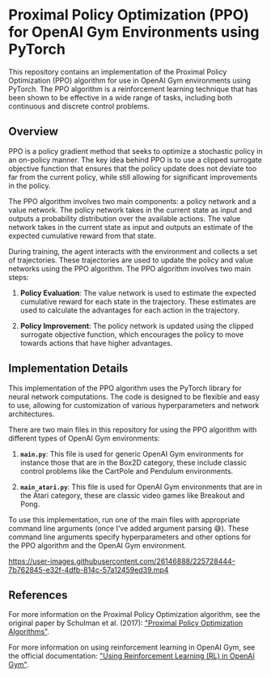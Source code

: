 # Proximal Policy Optimization (PPO) for OpenAI Gym Environments using PyTorch

This repository contains an implementation of the Proximal Policy Optimization (PPO) algorithm for use in OpenAI Gym environments using PyTorch. The PPO algorithm is a reinforcement learning technique that has been shown to be effective in a wide range of tasks, including both continuous and discrete control problems.

## Overview

PPO is a policy gradient method that seeks to optimize a stochastic policy in an on-policy manner. The key idea behind PPO is to use a clipped surrogate objective function that ensures that the policy update does not deviate too far from the current policy, while still allowing for significant improvements in the policy.

The PPO algorithm involves two main components: a policy network and a value network. The policy network takes in the current state as input and outputs a probability distribution over the available actions. The value network takes in the current state as input and outputs an estimate of the expected cumulative reward from that state.

During training, the agent interacts with the environment and collects a set of trajectories. These trajectories are used to update the policy and value networks using the PPO algorithm. The PPO algorithm involves two main steps:

1. **Policy Evaluation**: The value network is used to estimate the expected cumulative reward for each state in the trajectory. These estimates are used to calculate the advantages for each action in the trajectory.

2. **Policy Improvement**: The policy network is updated using the clipped surrogate objective function, which encourages the policy to move towards actions that have higher advantages.

## Implementation Details

This implementation of the PPO algorithm uses the PyTorch library for neural network computations. The code is designed to be flexible and easy to use, allowing for customization of various hyperparameters and network architectures. 

There are two main files in this repository for using the PPO algorithm with different types of OpenAI Gym environments:

1. **`main.py`**: This file is used for generic OpenAI Gym environments for instance those that are in the Box2D category, these include classic control problems like the CartPole and Pendulum environments.

2. **`main_atari.py`**: This file is used for OpenAI Gym environments that are in the Atari category, these are classic video games like Breakout and Pong.

To use this implementation, run one of the main files with appropriate command line arguments (once I've added argument parsing :sweat_smile:). These command line arguments specify hyperparameters and other options for the PPO algorithm and the OpenAI Gym environment.


https://user-images.githubusercontent.com/26146888/225728444-7b762845-e32f-4dfb-814c-57a12459ed39.mp4


## References

For more information on the Proximal Policy Optimization algorithm, see the original paper by Schulman et al. (2017): ["Proximal Policy Optimization Algorithms"](https://arxiv.org/abs/1707.06347). 

For more information on using reinforcement learning in OpenAI Gym, see the official documentation: ["Using Reinforcement Learning (RL) in OpenAI Gym"](https://gym.openai.com/docs/).
